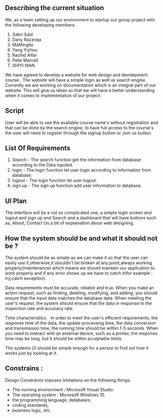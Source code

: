 ## Describing the current situation

We, as a team setting up our environment to startup our group project with the following developing members:

1. Sabri Said
2. Dany Razzoqa
3. MaMingke
4. Yang Yizhou
5. Rachid Aifar
6. Pelle Marcell
7. SHIYI WAN

We have agreed to develop a website for web design and devolepment course . The website will have a simple login as well as search engine. Currently we are working on documentation which is an integral part of our website. This will give us ideas so that we will have a better understanding when it comes to implementation of our project.

## Script

User will be able to see the available course name's without registration and that can be done by the search engine, to have full access to the course's the user will need to register through the signup button or Join us button.

## List Of Requirements

 1. Search - The search function get the information from database according to the Data inputed.
 2. login - The login function let user login according to information from database.
 3. logout - The login function let user logout.
 4. sign up - The sign up function add user information to database.

## UI Plan

The interface will be a not so complicated one, a simple login screen and logout and sign up and Search and a dashboard that will have buttons such as; About, Contact Us.a bit of explaination about web designing.

## How the system should be and what it should not be  ?

The system should be as simple as we can make it so that the user can easily use it,otherwise,it shouldn't be broken at any point,always working properly(maintenance) which means we should maintain our application to work properly and if any error shows up we have to catch it(for example : try,catch exception).

Data requirements must be accurate, reliable and true. When you make an action request, such as finding, deleting, modifying, and adding, you should ensure that the input data matches the database data. When meeting the user's request, the system should ensure that the data in response to the inspection rate and accuracy rate.

Time characteristics. 
In order to meet the user's efficient requirements, the response time of the data, the update processing time, the data conversion and transmission time, the running time should be within 1-5 seconds. When you need to interact with an external device, such as a printer, the response time may be long, but it should be within acceptable limits.

The systems UI should be simple enough for a person to find out how it works just by looking at it.

## Constrains :
Design Constraints imposes limitations on the following things:
* The running environment : Microsoft Visual Studio.
* The operating system : Microsoft Windows 10.
* the programming language, databases;
* coding standards;
* business logic, etc.
